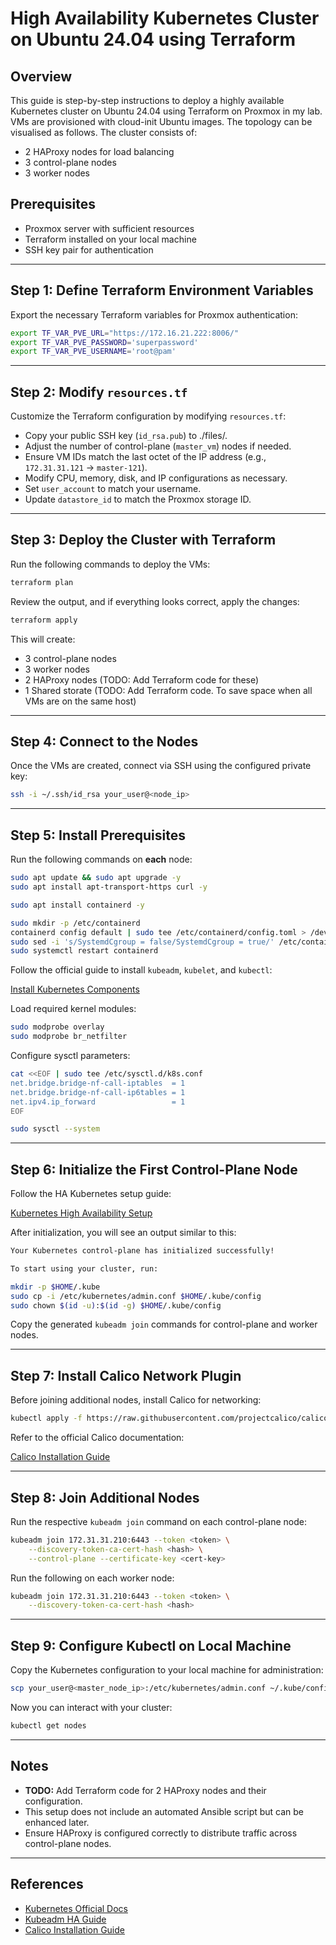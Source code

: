 # High Availability Kubernetes Cluster on Ubuntu 24.04 using Terraform

## Overview

This guide is step-by-step instructions to deploy a highly available Kubernetes
 cluster on Ubuntu 24.04 using Terraform on Proxmox in my lab.
VMs are provisioned with cloud-init Ubuntu images. The topology can be
visualised as follows.
The cluster consists of:

- 2 HAProxy nodes for load balancing
- 3 control-plane nodes
- 3 worker nodes

## Prerequisites

- Proxmox server with sufficient resources
- Terraform installed on your local machine
- SSH key pair for authentication

---

## Step 1: Define Terraform Environment Variables

Export the necessary Terraform variables for Proxmox authentication:

```bash
export TF_VAR_PVE_URL="https://172.16.21.222:8006/"
export TF_VAR_PVE_PASSWORD='superpassword'
export TF_VAR_PVE_USERNAME='root@pam'
```

---

## Step 2: Modify `resources.tf`

Customize the Terraform configuration by modifying `resources.tf`:

- Copy your public SSH key (`id_rsa.pub`) to ./files/.
- Adjust the number of control-plane (`master_vm`) nodes if needed.
- Ensure VM IDs match the last octet of the IP address (e.g., `172.31.31.121` → `master-121`).
- Modify CPU, memory, disk, and IP configurations as necessary.
- Set `user_account` to match your username.
- Update `datastore_id` to match the Proxmox storage ID.

---

## Step 3: Deploy the Cluster with Terraform

Run the following commands to deploy the VMs:

```bash
terraform plan
```

Review the output, and if everything looks correct, apply the changes:

```bash
terraform apply
```

This will create:

- 3 control-plane nodes
- 3 worker nodes
- 2 HAProxy nodes (TODO: Add Terraform code for these)
- 1 Shared storate (TODO: Add Terraform code.
To save space when all VMs are on the same host)

---

## Step 4: Connect to the Nodes

Once the VMs are created, connect via SSH using the configured private key:

```bash
ssh -i ~/.ssh/id_rsa your_user@<node_ip>
```

---

## Step 5: Install Prerequisites

Run the following commands on **each** node:

```bash
sudo apt update && sudo apt upgrade -y
sudo apt install apt-transport-https curl -y

sudo apt install containerd -y

sudo mkdir -p /etc/containerd
containerd config default | sudo tee /etc/containerd/config.toml > /dev/null
sudo sed -i 's/SystemdCgroup = false/SystemdCgroup = true/' /etc/containerd/config.toml
sudo systemctl restart containerd
```

Follow the official guide to install `kubeadm`, `kubelet`, and `kubectl`:

[Install Kubernetes Components](https://kubernetes.io/docs/setup/production-environment/tools/kubeadm/install-kubeadm/)

Load required kernel modules:

```bash
sudo modprobe overlay
sudo modprobe br_netfilter
```

Configure sysctl parameters:

```bash
cat <<EOF | sudo tee /etc/sysctl.d/k8s.conf
net.bridge.bridge-nf-call-iptables  = 1
net.bridge.bridge-nf-call-ip6tables = 1
net.ipv4.ip_forward                 = 1
EOF

sudo sysctl --system
```

---

## Step 6: Initialize the First Control-Plane Node

Follow the HA Kubernetes setup guide:

[Kubernetes High Availability Setup](https://kubernetes.io/docs/setup/production-environment/tools/kubeadm/high-availability/)

After initialization, you will see an output similar to this:

```bash
Your Kubernetes control-plane has initialized successfully!

To start using your cluster, run:

mkdir -p $HOME/.kube
sudo cp -i /etc/kubernetes/admin.conf $HOME/.kube/config
sudo chown $(id -u):$(id -g) $HOME/.kube/config
```

Copy the generated `kubeadm join` commands for control-plane and worker nodes.

---

## Step 7: Install Calico Network Plugin

Before joining additional nodes, install Calico for networking:

```bash
kubectl apply -f https://raw.githubusercontent.com/projectcalico/calico/v3.29.2/manifests/tigera-operator.yaml
```

Refer to the official Calico documentation:

[Calico Installation Guide](https://docs.tigera.io/calico/latest/getting-started/kubernetes/self-managed-onprem/onpremises)

---

## Step 8: Join Additional Nodes

Run the respective `kubeadm join` command on each control-plane node:

```bash
kubeadm join 172.31.31.210:6443 --token <token> \
    --discovery-token-ca-cert-hash <hash> \
    --control-plane --certificate-key <cert-key>
```

Run the following on each worker node:

```bash
kubeadm join 172.31.31.210:6443 --token <token> \
    --discovery-token-ca-cert-hash <hash>
```

---

## Step 9: Configure Kubectl on Local Machine

Copy the Kubernetes configuration to your local machine for administration:

```bash
scp your_user@<master_node_ip>:/etc/kubernetes/admin.conf ~/.kube/config
```

Now you can interact with your cluster:

```bash
kubectl get nodes
```

---

## Notes

- **TODO:** Add Terraform code for 2 HAProxy nodes and their configuration.
- This setup does not include an automated Ansible script but can be enhanced later.
- Ensure HAProxy is configured correctly to distribute traffic across control-plane nodes.

---

## References

- [Kubernetes Official Docs](https://kubernetes.io/docs/)
- [Kubeadm HA Guide](https://kubernetes.io/docs/setup/production-environment/tools/kubeadm/high-availability/)
- [Calico Installation Guide](https://docs.tigera.io/calico/latest/getting-started/kubernetes/self-managed-onprem/onpremises)
